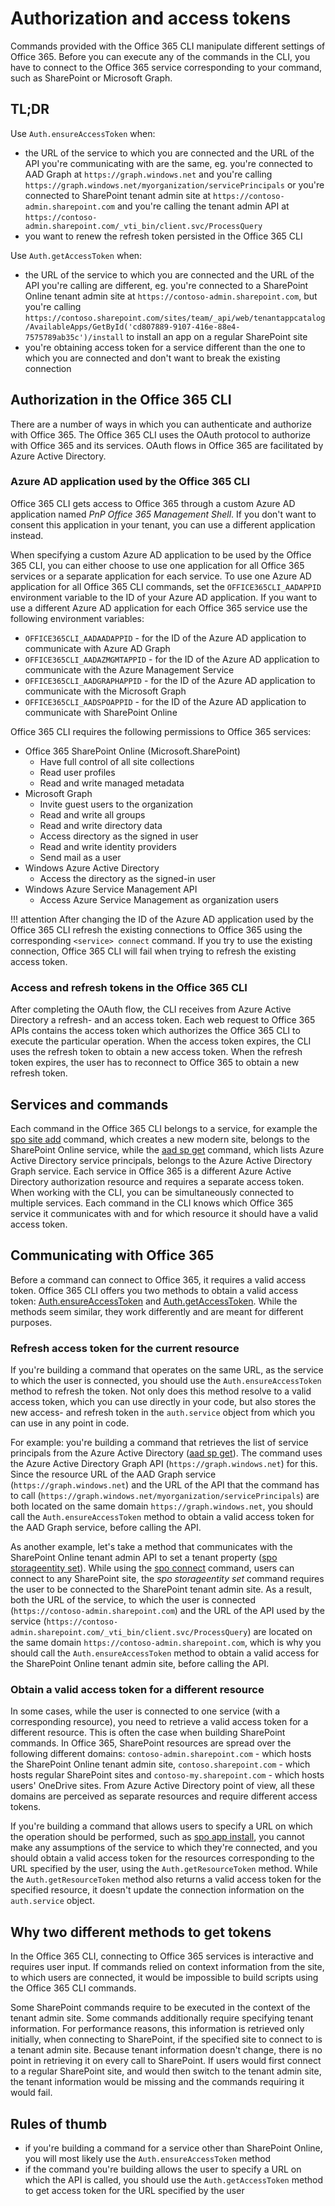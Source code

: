 # Authorization and access tokens

Commands provided with the Office 365 CLI manipulate different settings of Office 365. Before you can execute any of the commands in the CLI, you have to connect to the Office 365 service corresponding to your command, such as SharePoint or Microsoft Graph.

## TL;DR

Use `Auth.ensureAccessToken` when:

- the URL of the service to which you are connected and the URL of the API you're communicating with are the same, eg. you're connected to AAD Graph at `https://graph.windows.net` and you're calling `https://graph.windows.net/myorganization/servicePrincipals` or you're connected to SharePoint tenant admin site at `https://contoso-admin.sharepoint.com` and you're calling the tenant admin API at `https://contoso-admin.sharepoint.com/_vti_bin/client.svc/ProcessQuery`
- you want to renew the refresh token persisted in the Office 365 CLI

Use `Auth.getAccessToken` when:

- the URL of the service to which you are connected and the URL of the API you're calling are different, eg. you're connected to a SharePoint Online tenant admin site at `https://contoso-admin.sharepoint.com`, but you're calling `https://contoso.sharepoint.com/sites/team/_api/web/tenantappcatalog/AvailableApps/GetById('cd807889-9107-416e-88e4-7575789ab35c')/install` to install an app on a regular SharePoint site
- you're obtaining access token for a service different than the one to which you are connected and don't want to break the existing connection

## Authorization in the Office 365 CLI

There are a number of ways in which you can authenticate and authorize with Office 365. The Office 365 CLI uses the OAuth protocol to authorize with Office 365 and its services. OAuth flows in Office 365 are facilitated by Azure Active Directory.

### Azure AD application used by the Office 365 CLI

Office 365 CLI gets access to Office 365 through a custom Azure AD application named _PnP Office 365 Management Shell_. If you don't want to consent this application in your tenant, you can use a different application instead.

When specifying a custom Azure AD application to be used by the Office 365 CLI, you can either choose to use one application for all Office 365 services or a separate application for each service. To use one Azure AD application for all Office 365 CLI commands, set the `OFFICE365CLI_AADAPPID` environment variable to the ID of your Azure AD application. If you want to use a different Azure AD application for each Office 365 service use the following environment variables:

- `OFFICE365CLI_AADAADAPPID` - for the ID of the Azure AD application to communicate with Azure AD Graph
- `OFFICE365CLI_AADAZMGMTAPPID` - for the ID of the Azure AD application to communicate with the Azure Management Service
- `OFFICE365CLI_AADGRAPHAPPID` - for the ID of the Azure AD application to communicate with the Microsoft Graph
- `OFFICE365CLI_AADSPOAPPID` - for the ID of the Azure AD application to communicate with SharePoint Online

Office 365 CLI requires the following permissions to Office 365 services:

- Office 365 SharePoint Online (Microsoft.SharePoint)
    - Have full control of all site collections
    - Read user profiles
    - Read and write managed metadata
- Microsoft Graph
    - Invite guest users to the organization
    - Read and write all groups
    - Read and write directory data
    - Access directory as the signed in user
    - Read and write identity providers
    - Send mail as a user
- Windows Azure Active Directory
    - Access the directory as the signed-in user
- Windows Azure Service Management API
    - Access Azure Service Management as organization users

!!! attention
    After changing the ID of the Azure AD application used by the Office 365 CLI refresh the existing connections to Office 365 using the corresponding `<service> connect` command. If you try to use the existing connection, Office 365 CLI will fail when trying to refresh the existing access token.

### Access and refresh tokens in the Office 365 CLI

After completing the OAuth flow, the CLI receives from Azure Active Directory a refresh- and an access token. Each web request to Office 365 APIs contains the access token which authorizes the Office 365 CLI to execute the particular operation. When the access token expires, the CLI uses the refresh token to obtain a new access token. When the refresh token expires, the user has to reconnect to Office 365 to obtain a new refresh token.

## Services and commands

Each command in the Office 365 CLI belongs to a service, for example the [spo site add](../cmd/spo/site/site-add.md) command, which creates a new modern site, belongs to the SharePoint Online service, while the [aad sp get](../cmd/aad/sp/sp-get.md) command, which lists Azure Active Directory service principals, belongs to the Azure Active Directory Graph service. Each service in Office 365 is a different Azure Active Directory authorization resource and requires a separate access token. When working with the CLI, you can be simultaneously connected to multiple services. Each command in the CLI knows which Office 365 service it communicates with and for which resource it should have a valid access token.

## Communicating with Office 365

Before a command can connect to Office 365, it requires a valid access token. Office 365 CLI offers you two methods to obtain a valid access token: [Auth.ensureAccessToken](https://github.com/SharePoint/office365-cli/blob/8b4ede874923fbe5fd84ebe79dc20206da18a529/src/Auth.ts#L62-L214) and [Auth.getAccessToken](https://github.com/SharePoint/office365-cli/blob/8b4ede874923fbe5fd84ebe79dc20206da18a529/src/Auth.ts#L216-L255). While the methods seem similar, they work differently and are meant for different purposes.

### Refresh access token for the current resource

If you're building a command that operates on the same URL, as the service to which the user is connected, you should use the `Auth.ensureAccessToken` method to refresh the token. Not only does this method resolve to a valid access token, which you can use directly in your code, but also stores the new access- and refresh token in the `auth.service` object from which you can use in any point in code.

For example: you're building a command that retrieves the list of service principals from the Azure Active Directory ([aad sp get](../cmd/aad/sp/sp-get.md)). The command uses the Azure Active Directory Graph API (`https://graph.windows.net`) for this. Since the resource URL of the AAD Graph service (`https://graph.windows.net`) and the URL of the API that the command has to call (`https://graph.windows.net/myorganization/servicePrincipals`) are both located on the same domain `https://graph.windows.net`, you should call the `Auth.ensureAccessToken` method to obtain a valid access token for the AAD Graph service, before calling the API.

As another example, let's take a method that communicates with the SharePoint Online tenant admin API to set a tenant property ([spo storageentity set](../cmd/spo/storageentity/storageentity-set.md)). While using the [spo connect](../cmd/spo/connect.md) command, users can connect to any SharePoint site, the _spo storageentity set_ command requires the user to be connected to the SharePoint tenant admin site. As a result, both the URL of the service, to which the user is connected (`https://contoso-admin.sharepoint.com`) and the URL of the API used by the service (`https://contoso-admin.sharepoint.com/_vti_bin/client.svc/ProcessQuery`) are located on the same domain `https://contoso-admin.sharepoint.com`, which is why you should call the `Auth.ensureAccessToken` method to obtain a valid access for the SharePoint Online tenant admin site, before calling the API.

### Obtain a valid access token for a different resource

In some cases, while the user is connected to one service (with a corresponding resource), you need to retrieve a valid access token for a different resource. This is often the case when building SharePoint commands. In Office 365, SharePoint resources are spread over the following different domains: `contoso-admin.sharepoint.com` - which hosts the SharePoint Online tenant admin site, `contoso.sharepoint.com` - which hosts regular SharePoint sites and `contoso-my.sharepoint.com` - which hosts users' OneDrive sites. From Azure Active Directory point of view, all these domains are perceived as separate resources and require different access tokens.

If you're building a command that allows users to specify a URL on which the operation should be performed, such as [spo app install](../cmd/spo/app/app-install.md), you cannot make any assumptions of the service to which they're connected, and you should obtain a valid access token for the resources corresponding to the URL specified by the user, using the `Auth.getResourceToken` method. While the `Auth.getResourceToken` method also returns a valid access token for the specified resource, it doesn't update the connection information on the `auth.service` object.

## Why two different methods to get tokens

In the Office 365 CLI, connecting to Office 365 services is interactive and requires user input. If commands relied on context information from the site, to which users are connected, it would be impossible to build scripts using the Office 365 CLI commands.

Some SharePoint commands require to be executed in the context of the tenant admin site. Some commands additionally require specifying tenant information. For performance reasons, this information is retrieved only initially, when connecting to SharePoint, if the specified site to connect to is a tenant admin site. Because tenant information doesn't change, there is no point in retrieving it on every call to SharePoint. If users would first connect to a regular SharePoint site, and would then switch to the tenant admin site, the tenant information would be missing and the commands requiring it would fail.

## Rules of thumb

- if you're building a command for a service other than SharePoint Online, you will most likely use the `Auth.ensureAccessToken` method
- if the command you're building allows the user to specify a URL on which the API is called, you should use the `Auth.getAccessToken` method to get access token for the URL specified by the user